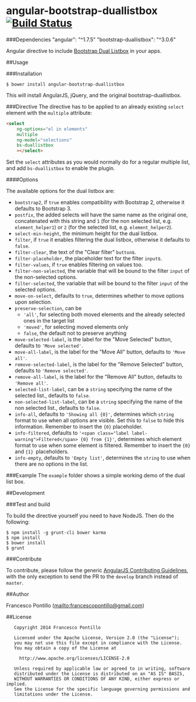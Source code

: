 angular-bootstrap-duallistbox [![Build Status](https://travis-ci.org/frapontillo/angular-bootstrap-duallistbox.png)](https://travis-ci.org/frapontillo/angular-bootstrap-duallistbox)
========================
###Dependencies
"angular": "^1.7.5"
"bootstrap-duallistbox": "^3.0.6"

Angular directive to include [Bootstrap Dual Listbox](https://github.com/istvan-ujjmeszaros/bootstrap-duallistbox) in your apps.

##Usage

###Installation
```shell
$ bower install angular-bootstrap-duallistbox
```

This will install AngularJS, jQuery, and the original bootstrap-duallistbox.

###Directive
The directive has to be applied to an already existing `select` element with the `multiple` attribute:

```html
<select
	ng-options="el in elements"
	multiple
    ng-model="selections"
    bs-duallistbox
	></select>
```

Set the `select` attributes as you would normally do for a regular multiple list, and add `bs-duallistbox` to enable the plugin.

####Options

The available options for the dual listbox are:

- `bootstrap2`, if `true` enables compatibility with Bootstrap 2, otherwise it defaults to Bootstrap 3.
- `postfix`, the added selects will have the same name as the original one, concatenated with this string and `1`
  (for the non selected list, e.g. `element_helper1`) or `2` (for the selected list, e.g. `element_helper2`).
- `select-min-height`, the minimum height for the dual listbox.
- `filter`, if `true` it enables filtering the dual listbox, otherwise it defaults to `false`.
- `filter-clear`, the text of the "Clear filter" `button`s.
- `filter-placeholder`, the placeholder text for the filter `input`s.
- `filter-values`, if `true` enables filtering on values too.
- `filter-non-selected`, the variable that will be bound to the filter `input` of the non-selected options.
- `filter-selected`, the variable that will be bound to the filter `input` of the selected options.
- `move-on-select`, defaults to `true`, determines whether to move options upon selection.
- `preserve-selection`, can be
  - `'all'`, for selecting both moved elements and the already selected ones in the target list
  - `'moved'`, for selecting moved elements only
  - `false`, the default not to preserve anything
- `move-selected-label`, is the label for the "Move Selected" button, defaults to `'Move selected'`.
- `move-all-label`, is the label for the "Move All" button, defaults to `'Move all'`.
- `remove-selected-label`, is the label for the "Remove Selected" button, defaults to `'Remove selected'`.
- `remove-all-label`, is the label for the "Remove All" button, defaults to `'Remove all'`.
- `selected-list-label`, can be a `string` specifying the name of the selected list., defaults to `false`.
- `non-selected-list-label`, can be a `string` specifying the name of the non selected list., defaults to `false`.
- `info-all`, defaults to `'Showing all {0}'`, determines which `string` format to use when all options are visible.
  Set this to `false` to hide this information. Remember to insert the `{0}` placeholder.
- `info-filtered`, defaults to `'<span class="label label-warning">Filtered</span> {0} from {1}'`, determines which
  element format to use when some element is filtered. Remember to insert the `{0}` and `{1} `placeholders.
- `info-empty`, defaults to `'Empty list'`, determines the `string` to use when there are no options in the list.

###Example
The `example` folder shows a simple working demo of the dual list box.

##Development

###Test and build

To build the directive yourself you need to have NodeJS. Then do the following:

```shell
$ npm install -g grunt-cli bower karma
$ npm install
$ bower install
$ grunt
```

###Contribute

To contribute, please follow the generic [AngularJS Contributing Guidelines](https://github.com/angular/angular.js/blob/master/CONTRIBUTING.md), with the only exception to send the PR to the `develop` branch instead of `master`.

##Author

Francesco Pontillo (<mailto:francescopontillo@gmail.com>)

##License

```
   Copyright 2014 Francesco Pontillo

   Licensed under the Apache License, Version 2.0 (the "License");
   you may not use this file except in compliance with the License.
   You may obtain a copy of the License at

     http://www.apache.org/licenses/LICENSE-2.0

   Unless required by applicable law or agreed to in writing, software
   distributed under the License is distributed on an "AS IS" BASIS,
   WITHOUT WARRANTIES OR CONDITIONS OF ANY KIND, either express or implied.
   See the License for the specific language governing permissions and
   limitations under the License.

```
